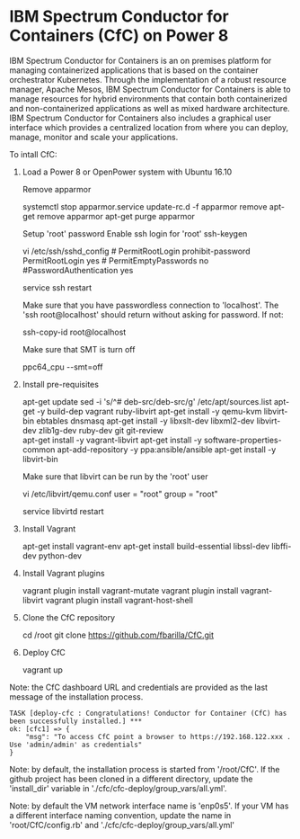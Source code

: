 # IBM Spectrum Conductor for Containers (CfC) on Power 8

IBM Spectrum Conductor for Containers is an on premises platform for managing containerized applications that is based on the container orchestrator Kubernetes. Through the implementation of a  robust resource manager, Apache Mesos, IBM Spectrum Conductor for Containers is able to manage resources for hybrid environments that contain both containerized and non-containerized applications as well as mixed hardware architecture.
IBM Spectrum Conductor for Containers also includes a graphical user interface which provides a centralized location from where you can deploy, manage, monitor and scale your applications.

To intall CfC:

1) Load a Power 8 or OpenPower system with Ubuntu 16.10

    Remove apparmor

	systemctl stop apparmor.service
	update-rc.d -f apparmor remove
	apt-get remove apparmor
	apt-get purge apparmor
	
    Setup 'root' password 
    Enable ssh login for 'root'
    	ssh-keygen
	
	vi /etc/ssh/sshd_config
		# PermitRootLogin prohibit-password
		PermitRootLogin yes
		# PermitEmptyPasswords no
		#PasswordAuthentication yes
	
	service ssh restart
		    
    Make sure that you have passwordless connection to 'localhost'. The 'ssh root@localhost' should 
    return without asking for password. If not:

	ssh-copy-id root@localhost

    Make sure that SMT is turn off

	ppc64_cpu --smt=off

    
2) Install pre-requisites

	apt-get update
	sed -i 's/^# deb-src/deb-src/g' /etc/apt/sources.list
	apt-get -y build-dep vagrant ruby-libvirt
	apt-get install -y qemu-kvm libvirt-bin  ebtables dnsmasq 
        apt-get install -y libxslt-dev libxml2-dev libvirt-dev zlib1g-dev ruby-dev git  git-review	
	apt-get install -y vagrant-libvirt
	apt-get install -y software-properties-common
	apt-add-repository -y ppa:ansible/ansible
	apt-get install -y libvirt-bin

	Make sure that libvirt can be run by the 'root' user

	vi  /etc/libvirt/qemu.conf
		user = "root"
		group = "root"

	service libvirtd restart

3) Install Vagrant

	apt-get install vagrant-env
	apt-get install build-essential libssl-dev libffi-dev python-dev

4) Install Vagrant plugins

	vagrant plugin install vagrant-mutate
	vagrant plugin install vagrant-libvirt
	vagrant plugin install vagrant-host-shell

5) Clone the CfC repository

	cd /root
	git clone https://github.com/fbarilla/CfC.git

6) Deploy CfC

	vagrant up

Note: the CfC dashboard URL and credentials are provided as the last message of the installation process.  
	
	TASK [deploy-cfc : Congratulations! Conductor for Container (CfC) has been successfully installed.] ***
	ok: [cfc1] => {
    	"msg": "To access CfC point a browser to https://192.168.122.xxx . Use 'admin/admin' as credentials"
	}


Note: by default, the installation process is started from '/root/CfC'. If the github project has been cloned in a different directory, update the 'install_dir' variable in './cfc/cfc-deploy/group_vars/all.yml'.

Note: by default the VM network interface name is 'enp0s5'. If your VM has a different interface naming convention, update the name in 'root/CfC/config.rb' and './cfc/cfc-deploy/group_vars/all.yml'
